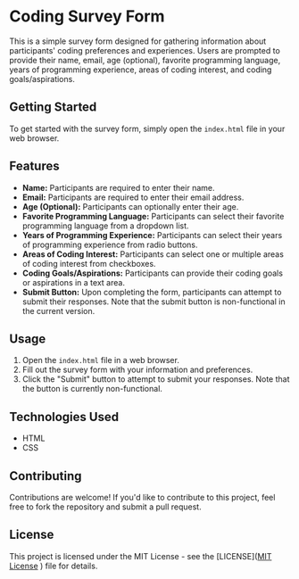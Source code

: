 # Coding Survey Form

This is a simple survey form designed for gathering information about participants' coding preferences and experiences. Users are prompted to provide their name, email, age (optional), favorite programming language, years of programming experience, areas of coding interest, and coding goals/aspirations.

## Getting Started

To get started with the survey form, simply open the `index.html` file in your web browser.

## Features

- **Name:** Participants are required to enter their name.
- **Email:** Participants are required to enter their email address.
- **Age (Optional):** Participants can optionally enter their age.
- **Favorite Programming Language:** Participants can select their favorite programming language from a dropdown list.
- **Years of Programming Experience:** Participants can select their years of programming experience from radio buttons.
- **Areas of Coding Interest:** Participants can select one or multiple areas of coding interest from checkboxes.
- **Coding Goals/Aspirations:** Participants can provide their coding goals or aspirations in a text area.
- **Submit Button:** Upon completing the form, participants can attempt to submit their responses. Note that the submit button is non-functional in the current version.

## Usage

1. Open the `index.html` file in a web browser.
2. Fill out the survey form with your information and preferences.
3. Click the "Submit" button to attempt to submit your responses. Note that the button is currently non-functional.

## Technologies Used

- HTML
- CSS

## Contributing

Contributions are welcome! If you'd like to contribute to this project, feel free to fork the repository and submit a pull request.

## License

This project is licensed under the MIT License - see the [LICENSE]([MIT License](https://opensource.org/licenses/MIT)
) file for details.
